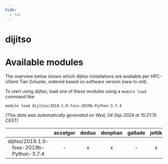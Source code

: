 ```yaml
---
hide:
  - toc
---
```


dijitso
=======

# Available modules


The overview below shows which dijitso installations are available per HPC-UGent Tier-2cluster, ordered based on software version (new to old).

To start using dijitso, load one of these modules using a `module load` command like:

```shell
module load dijitso/2019.1.0-foss-2019b-Python-3.7.4
```

*(This data was automatically generated on Wed, 04 Sep 2024 at 15:21:15 CEST)*  

| |accelgor|doduo|donphan|gallade|joltik|shinx|skitty|
| :---: | :---: | :---: | :---: | :---: | :---: | :---: | :---: |
|dijitso/2019.1.0-foss-2019b-Python-3.7.4|-|x|x|-|x|-|x|
